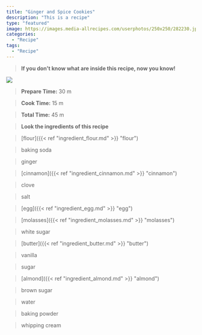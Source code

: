 ```yaml
---
title: "Ginger and Spice Cookies"
description: "This is a recipe"
type: "featured"
image: https://images.media-allrecipes.com/userphotos/250x250/282230.jpg
categories: 
  - "Recipe"
tags: 
  - "Recipe"
---
```



>**If you don't know what are inside this recipe, now you know!**

![](../images/Recipes-Banner.jpg)
> **Prepare Time:** 30 m


> **Cook Time:** 15 m


> **Total Time:** 45 m

> **Look the ingredients of this recipe**

> [flour]({{< ref "ingredient_flour.md" >}} "flour")

> baking soda

> ginger

> [cinnamon]({{< ref "ingredient_cinnamon.md" >}} "cinnamon")

> clove

> salt

> [egg]({{< ref "ingredient_egg.md" >}} "egg")

> [molasses]({{< ref "ingredient_molasses.md" >}} "molasses")

> white sugar

> [butter]({{< ref "ingredient_butter.md" >}} "butter")

> vanilla

> sugar

> [almond]({{< ref "ingredient_almond.md" >}} "almond")

> brown sugar

> water

> baking powder

> whipping cream

